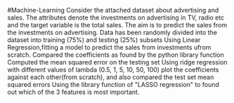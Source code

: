 #Machine-Learning
Consider the attached dataset about advertising and sales. The attributes denote the investments on advertising in TV, radio etc and the target variable is the total sales.
The aim is to predict the sales from the investments on advertising.
Data has been randomly divided into the dataset into training (75%) and testing (25%) subsets
Using Linear Regression,fitting a model to predict the sales from investments ufrom scratch. Compared the coefficients as found by the python library function
Computed the mean squared error on the testing set
Using ridge regression with different values of lambda (0.5, 1, 5, 10, 50, 100) plot the coefficients against each other(from scratch), and also compared the test set mean squared errors
Using the library function of "LASSO regression" to found out which of the 3 features is most important.

